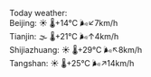 Today weather:  
Beijing: ☀️   🌡️+14°C 🌬️↙7km/h  
Tianjin: 🌫  🌡️+21°C 🌬️↑4km/h  
Shijiazhuang: ☀️   🌡️+29°C 🌬️↖8km/h  
Tangshan: ☀️   🌡️+25°C 🌬️↗14km/h  
